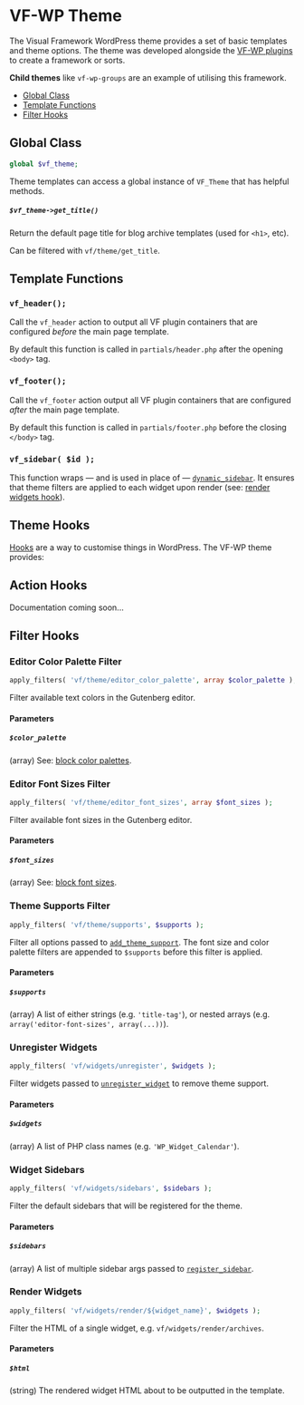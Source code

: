 # VF-WP Theme

The Visual Framework WordPress theme provides a set of basic templates and theme options. The theme was developed alongside the [VF-WP plugins](/docs/architecture.md) to create a framework or sorts.

**Child themes** like `vf-wp-groups` are an example of utilising this framework.

* [Global Class](#global-class)
* [Template Functions](#template-functions)
* [Filter Hooks](#filter-hooks)

## Global Class

```php
global $vf_theme;
```

Theme templates can access a global instance of `VF_Theme` that has helpful methods.

##### `$vf_theme->get_title()`

Return the default page title for blog archive templates (used for `<h1>`, etc).

Can be filtered with `vf/theme/get_title`.

## Template Functions

### `vf_header();`

Call the `vf_header` action to output all VF plugin containers that are configured *before* the main page template.

By default this function is called in `partials/header.php` after the opening `<body>` tag.

### `vf_footer();`

Call the `vf_footer` action output all VF plugin containers that are configured *after* the main page template.

By default this function is called in `partials/footer.php` before the closing `</body>` tag.

### `vf_sidebar( $id );`

This function wraps — and is used in place of — [`dynamic_sidebar`](https://developer.wordpress.org/reference/functions/dynamic_sidebar/). It ensures that theme filters are applied to each widget upon render (see: [render widgets hook](#render-widgets)).

## Theme Hooks

[Hooks](https://developer.wordpress.org/plugins/hooks/) are a way to customise things in WordPress. The VF-WP theme provides:

## Action Hooks

Documentation coming soon...

## Filter Hooks

### Editor Color Palette Filter

```php
apply_filters( 'vf/theme/editor_color_palette', array $color_palette );
```

Filter available text colors in the Gutenberg editor.

#### Parameters

##### `$color_palette`

(array) See: [block color palettes](https://developer.wordpress.org/block-editor/developers/themes/theme-support/#block-color-palettes).

### Editor Font Sizes Filter

```php
apply_filters( 'vf/theme/editor_font_sizes', array $font_sizes );
```

Filter available font sizes in the Gutenberg editor.

#### Parameters

##### `$font_sizes`

(array) See: [block font sizes](https://developer.wordpress.org/block-editor/developers/themes/theme-support/#block-font-sizes).

### Theme Supports Filter

```php
apply_filters( 'vf/theme/supports', $supports );
```

Filter all options passed to [`add_theme_support`](https://developer.wordpress.org/reference/functions/add_theme_support/). The font size and color palette filters are appended to `$supports` before this filter is applied.

#### Parameters

##### `$supports`

(array) A list of either strings (e.g. `'title-tag'`), or nested arrays (e.g. `array('editor-font-sizes', array(...))`).

### Unregister Widgets

```php
apply_filters( 'vf/widgets/unregister', $widgets );
```

Filter widgets passed to [`unregister_widget`](https://codex.wordpress.org/Function_Reference/unregister_widget) to remove theme support.

#### Parameters

##### `$widgets`

(array) A list of PHP class names (e.g. `'WP_Widget_Calendar'`).

### Widget Sidebars

```php
apply_filters( 'vf/widgets/sidebars', $sidebars );
```

Filter the default sidebars that will be registered for the theme.

#### Parameters

##### `$sidebars`

(array) A list of multiple sidebar args passed to [`register_sidebar`](https://developer.wordpress.org/reference/functions/register_sidebar/).

### Render Widgets

```php
apply_filters( 'vf/widgets/render/${widget_name}', $widgets );
```

Filter the HTML of a single widget, e.g. `vf/widgets/render/archives`.

#### Parameters

##### `$html`

(string) The rendered widget HTML about to be outputted in the template.
